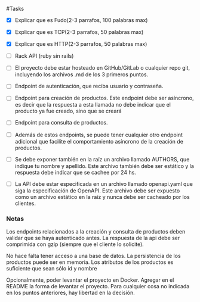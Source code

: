 #Tasks

- [x] Explicar que es Fudo(2-3 parrafos, 100 palabras max)

- [x] Explicar que es TCP(2-3 parrafos, 50 palabras max)

- [x] Explicar que es HTTP(2-3 parrafos, 50 palabras max)

- [ ] Rack API (ruby sin rails)

- [ ] El proyecto debe estar hosteado en GitHub/GitLab o cualquier repo git, incluyendo los
      archivos .md de los 3 primeros puntos.
- [ ] Endpoint de autenticación, que reciba usuario y contraseña.
- [ ] Endpoint para creación de productos. Este endpoint debe ser asíncrono, es decir que la
      respuesta a esta llamada no debe indicar que el producto ya fue creado, sino que se creará
- [ ] Endpoint para consulta de productos.
- [ ] Además de estos endpoints, se puede tener cualquier otro endpoint adicional que facilite el
      comportamiento asíncrono de la creación de productos.
- [ ] Se debe exponer también en la raíz un archivo llamado AUTHORS, que indique tu nombre y
      apellido. Este archivo también debe ser estático y la respuesta debe indicar que se cachee
      por 24 hs.
- [ ] La API debe estar especificada en un archivo llamado openapi.yaml que siga la
      especificación de OpenAPI. Este archivo debe ser expuesto como un archivo estático en la
      raíz y nunca debe ser cacheado por los clientes.

### Notas

Los endpoints relacionados a la creación y consulta de productos deben validar que se haya
autenticado antes.
La respuesta de la api debe ser comprimida con gzip (siempre que el cliente lo solicite).

No hace falta tener acceso a una base de datos. La persistencia de los productos puede ser en memoria.
Los atributos de los productos es suficiente que sean sólo id y nombre

Opcionalmente, poder levantar el proyecto en Docker.
Agregar en el README la forma de levantar el proyecto.
Para cualquier cosa no indicada en los puntos anteriores, hay libertad en la decisión.
